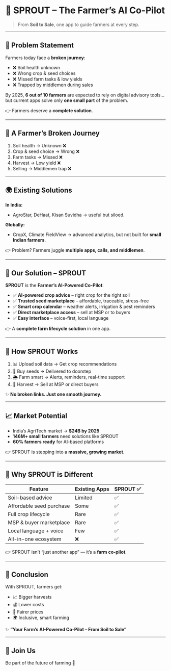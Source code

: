 # 🌱 SPROUT – The Farmer’s AI Co-Pilot  

> From **Soil to Sale**, one app to guide farmers at every step.  

---

## 🚨 Problem Statement  

Farmers today face a **broken journey**:  

- ❌ Soil health unknown  
- ❌ Wrong crop & seed choices  
- ❌ Missed farm tasks & low yields  
- ❌ Trapped by middlemen during sales  

By 2025, **6 out of 10 farmers** are expected to rely on digital advisory tools…  
but current apps solve only **one small part** of the problem.  

👉 Farmers deserve a **complete solution**.  

---

## 📸 A Farmer’s Broken Journey  

1. Soil health → Unknown ❌  
2. Crop & seed choice → Wrong ❌  
3. Farm tasks → Missed ❌  
4. Harvest → Low yield ❌  
5. Selling → Middlemen trap ❌  

---

## 🌍 Existing Solutions  

**In India:**  
- AgroStar, DeHaat, Kisan Suvidha → useful but siloed.  

**Globally:**  
- CropX, Climate FieldView → advanced analytics, but not built for **small Indian farmers**.  

👉 Problem? Farmers juggle **multiple apps, calls, and middlemen**.  

---

## 🌱 Our Solution – SPROUT  

**SPROUT** is the **Farmer’s AI-Powered Co-Pilot**:  

- ✅ **AI-powered crop advice** – right crop for the right soil  
- ✅ **Trusted seed marketplace** – affordable, traceable, stress-free  
- ✅ **Smart crop calendar** – weather alerts, irrigation & pest reminders  
- ✅ **Direct marketplace access** – sell at MSP or to buyers  
- ✅ **Easy interface** – voice-first, local language  

👉 A **complete farm lifecycle solution** in one app.  

---

## 🌿 How SPROUT Works  

1. 📊 Upload soil data → Get crop recommendations  
2. 🌾 Buy seeds → Delivered to doorstep  
3. 🌦️ Farm smart → Alerts, reminders, real-time support  
4. 🛒 Harvest → Sell at MSP or direct buyers  

✨ **No broken links. Just one smooth journey.**  

---

## 📈 Market Potential  

- India’s AgriTech market → **$24B by 2025**  
- **146M+ small farmers** need solutions like SPROUT  
- **60% farmers ready** for AI-based platforms  

👉 SPROUT is stepping into a **massive, growing market**.  

---

## 🌟 Why SPROUT is Different  

| Feature                  | Existing Apps | SPROUT ✅ |
|---------------------------|---------------|-----------|
| Soil-based advice         | Limited       | ✅        |
| Affordable seed purchase  | Some          | ✅        |
| Full crop lifecycle       | Rare          | ✅        |
| MSP & buyer marketplace   | Rare          | ✅        |
| Local language + voice    | Few           | ✅        |
| All-in-one ecosystem      | ❌            | ✅        |

👉 SPROUT isn’t “just another app” — it’s a **farm co-pilot**.  

---

## 🌱 Conclusion  

With SPROUT, farmers get:  

- 📈 Bigger harvests  
- 💰 Lower costs  
- 🤝 Fairer prices  
- 🌍 Inclusive, smart farming  

✨ **“Your Farm’s AI-Powered Co-Pilot – From Soil to Sale”**  

---

## 🤝 Join Us  

Be part of the future of farming 🚀  
